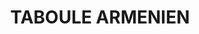 ---
title: TABOULE ARMENIEN
draft: false
layout: recettes
type: entree
categories:
  - Salade
cuisson: Oui
temperature: Froid
plate: 5
check: Oui
checkAlwaysOk: false
ingredients:
  sec:
    - title: Semoule moyenne (blé)
      commentaire: semi complète
      quantite: 0.25
      unit: Kg
  legumes:
    - {}
    - title: Citron (jus)
      quantite: 3
      unit: unité
    - title: Tomate
      quantite: 1
      unit: unité
    - title: Poivron
      quantite: 1
      unit: unité
    - title: Oignon
      quantite: 1
      unit: unité
  lof:
    - {}
    - title: huile d'olive
      quantite: 7
      unit: c. à soupe
  epices:
    - title: Cébettes
      quantite: 0.4
      unit: bottes
      commentaire: ""
    - title: Pâte de poivron
      quantite: 1
      unit: c. à soupe
    - title: Melasse de grenade
      quantite: 1
      unit: c. à soupe
    - title: Sumac
      quantite: 1
      unit: c. à soupe
    - title: Menthe séchée
      quantite: 1
      unit: c. à soupe
    - title: Persil frais
      quantite: 1
      unit: bottes
    - title: Cumin
    - title: Paprika
    - title: Poivre
    - title: Concentré de tomate
      quantite: 1
      unit: c. à soupe
  autres: []
preparation: >-
  faire gonfler le boulgour :


  * 400 g de boulgour fin + volume équivalent en eau chaude salée (pour le faire gonfler)

  * 12 cl huile d'O

  * 1 c à soupe de concentré de tomate

  * 1 c à soupe de pate de poivron et tomate (achat ds magasin de produits exotiques)

  * 1 oignon haché

  * 1 poivron haché

  * 1 c à café de sel  / de poivre / de paprika / de cumin poudre / 

  * le zeste d'1 citron

  * 1/2 bottes de cébettes

  * 1 tomate

  * 1/2 botte de persil plat

  * jus du citron

  * 1 c à soupe de mélasse de grenade

  * 1 c à café de sumac / de menthe séchée

  * MELANGER LE BOULGOUR, LA PREPARATION CUITE, ET LA PREPARATION CRUE, SALER POIVRER HUILER SI BESOIN


  faire revenir :dans un autre contenant couper e mélanger :

  1/2 bottes de cébettes


  * 1 tomate


  * 1/2 botte de persil plat


  * jus du citron


  * 1 c à soupe de mélasse de grenade


  * 1 c à café de sumac / de menthe séchée


  * MELANGER LE BOULGOUR, LA PREPARATION CUITE, ET LA PREPARATION CRUE, SALER POIVRER HUILER SI BESOIN
publishDate: 2025-05-14T08:59:00.000Z
uuid: a22kchi1
titleslug: taboule-armenien_a22kchi1
---